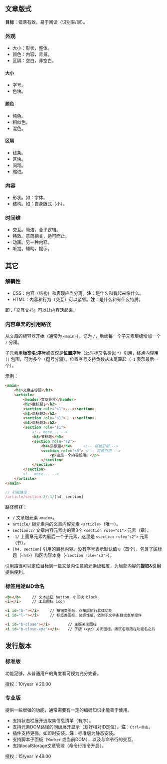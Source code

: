 ## 文章版式

**目标**：错落有致，易于阅读（识别率/眼）。


### 外观

- 大小：形状，整体。
- 颜色：内容，背景。
- 区隔：空白，非空白。


#### 大小

- 字号。
- 色块。


#### 颜色

- 纯色。
- 相似色。
- 混色。


#### 区隔

- 线条。
- 区块。
- 间距。
- 缩进。


### 内容

- 形状。如：字体。
- 结构。如：自身版式（小）。


### 时间维

- 交互。简洁，合乎逻辑。
- 特效。意蕴相关，适可而止。
- 动画。另一种内容。
- 听觉。辅助，提示。



## 其它

### 解耦性

- CSS：内容（结构）和表现应当分离。**注**：是什么和看起来像什么。
- HTML：内容和行为（交互）可以紧邻。**注**：是什么和有什么特质。

即：「交互文档」可以让内容活起来。



### 内容单元的引用路径

从文章的根容器开始（通常为 `<main>`），记为 `/`，后续每一个子元素层级增加一个 `/` 分隔。

子元素用**标签名:序号**或仅仅是**位置序号**（此时标签名类似 `*`）引用，终点内容用 `[]` 包围，可为多个（逗号分隔）。位置序号支持负数从末尾算起（`-1` 表示最后一个）。

示例：

```html
<main>
    <h1>文章主标题</h1>
    <article>
        <header>文章导言</header>
        <h2>章标题1</h2>
        <section role="s1">...</section>
        <h2>章标题2</h2>
        <section role="s1">...</section>
        <h2>章标题3</h2>
        <section role="s1">
            <!-- more... -->
            <h3>节标题</h3>
            <section role="s2">
                <h4>区标题</h4>     <!-- 将被引用 -->
                <section role="s3"> <!-- 将被引用 -->
                    <p>这是一个内容段落。</p>
                </section>
            </section>
        </section>
        <!-- more... -->
    </article>
</main>
```

```js
// 引用路径：
/article/section:2/-1/[h4, section]
```

路径解释：

- `/` 文章根元素 `<main>`。
- `article/` 根元素内的文章内容元素 `<article>`（唯一）。
- `section:2/` 文章内容元素内的第3个 `<section role="s1">` 元素（章）。
- `-1/` 上面章元素内最后一个子元素，这里是 `<section role="s2">` 元素（节）。
- `[h4, section]` 引用的目标内容。没有序号表示默认值 `0`（首个），包含了区标题（`<h4>`）和区内容本身（`<section role="s3">`）。

引用路径可以定位目标到一篇文章内任意的元素级粒度，为局部内容的**提取&引用**提供便利。


### 标签用途&ID命名

```html
<b></b>     // 文本按钮 button，小区块 block
<i></i>     // 工具图标 icon

<i id="b-"></i>     // 按钮类图标，点按后执行具体功能
<i id="l-"></i>     // 标签类图标，装饰性值，依附于文字条目或表单控件

<i id="b-close"></i>        // 主版关闭图标
<i id="b-close-xyz"></i>    // 子版（xyz）关闭图标，版区名跟随在功能名之后
```



## 发行版本

### 标准版

功能足够，从普通用户的角度看可视为充分完备。

授权：10/year ￥20.00


### 专业版

提供一些增强的功能，通常需要有一定的编码知识才能善于使用。

- 支持状态栏展开选取集信息清单（有序）。
- 支持元素DOM路径的同级展开显示（友好相对ID定位）。**注**：`Ctrl+单击`。
- 插件支持更强，如即时安装。**注**：标准版为静态安装。
- 支持脚本子面板（`Worker` 或当前DOM），以及与命令行的交互。
- 支持localStorage文章管理（命令行指令开启）。

授权：15/year ￥49.00
